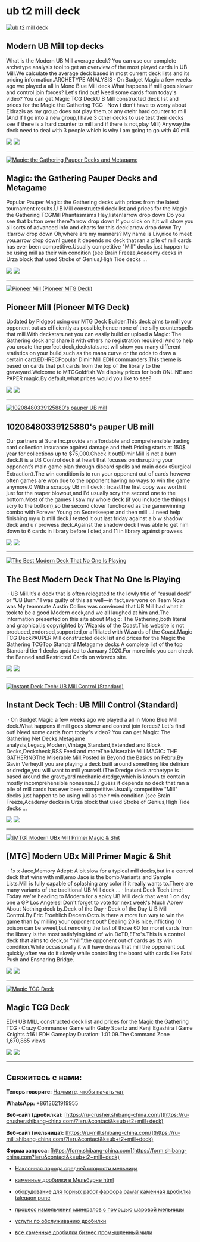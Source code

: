 # ub t2 mill deck

<a href="https://swt.shibang-china.com/?l=ru&img&k=ub+t2+mill+deck" target="_blank">![ub t2 mill deck](http://static.shibang-china.com/all-800x300/479.jpg)</a>

## Modern UB Mill top decks
What is the Modern UB Mill average deck? You can use our complete archetype analysis tool to get an overview of the most played cards in UB Mill.We calculate the average deck based in most current deck lists and its pricing information.ARCHETYPE ANALYSIS&nbsp;&#0183;&#32;On Budget Magic a few weeks ago we played a all in Mono Blue Mill deck.What happens if mill goes slower and control join forces? Let's find out! Need some cards from today's video? You can get.Magic TCG DeckU B Mill constructed deck list and prices for the Magic the Gathering TCG&nbsp;&#0183;&#32;Now i don't have to worry about Eldrazis as my group does not play them,or any otehr hard counter to mill (And If I go into a new group,I have 3 other decks to use test their decks see if there is a hard counter to mill and if there is not,play Mill) Anyway,the deck need to deal with 3 people.which is why i am going to go with 40 mill.


<a href="https://whatsapp.shibangsoft.com/WhatsApp.php" target="_blank" title="WhatsApp">![](http://static.shibang-china.com/icon/whatsapp.png)</a> <a href="https://swt.shibang-china.com/?l=ru&icon&k=ub+t2+mill+deck" target="_blank">![](http://static.shibang-china.com/icon/chat-ru.png)</a>

---

<a href="https://swt.shibang-china.com/?l=ru&img&k=ub+t2+mill+deck" target="_blank">![Magic: the Gathering Pauper Decks and Metagame](http://static.shibang-china.com/all-800x300/489.jpg)</a>

## Magic: the Gathering Pauper Decks and Metagame
Popular Pauper Magic: the Gathering decks with prices from the latest tournament results.U B Mill constructed deck list and prices for the Magic the Gathering TCGMill Phantasmsms Hey,listen!arrow drop down Do you see that button over there?arrow drop down If you click on it,it will show you all sorts of advanced info and charts for this deck!arrow drop down Try it!arrow drop down Oh,where are my manners? My name is Liv,nice to meet you.arrow drop downI guess it depends no deck that ran a pile of mill cards has ever been competitive.Usually competitive &quot;Mill&quot; decks just happen to be using mill as their win condition (see Brain Freeze,Academy decks in Urza block that used Stroke of Genius,High Tide decks …


<a href="https://whatsapp.shibangsoft.com/WhatsApp.php" target="_blank" title="WhatsApp">![](http://static.shibang-china.com/icon/whatsapp.png)</a> <a href="https://swt.shibang-china.com/?l=ru&icon&k=ub+t2+mill+deck" target="_blank">![](http://static.shibang-china.com/icon/chat-ru.png)</a>

---

<a href="https://swt.shibang-china.com/?l=ru&img&k=ub+t2+mill+deck" target="_blank">![Pioneer Mill (Pioneer MTG Deck)](http://static.shibang-china.com/all-800x300/759.jpg)</a>

## Pioneer Mill (Pioneer MTG Deck)
Updated by Pidgeot using our MTG Deck Builder.This deck aims to mill your opponent out as efficiently as possible,hence none of the silly counterspells that mill.With deckstats.net you can easily build or upload a Magic: The Gathering deck and share it with others no registration required! And to help you create the perfect deck,deckstats.net will show you many different statistics on your build,such as the mana curve or the odds to draw a certain card.EDHRECPopular Dimir Mill EDH commanders.This theme is based on cards that put cards from the top of the library to the graveyard.Welcome to MTGGoldfish.We display prices for both ONLINE and PAPER magic.By default,what prices would you like to see?


<a href="https://whatsapp.shibangsoft.com/WhatsApp.php" target="_blank" title="WhatsApp">![](http://static.shibang-china.com/icon/whatsapp.png)</a> <a href="https://swt.shibang-china.com/?l=ru&icon&k=ub+t2+mill+deck" target="_blank">![](http://static.shibang-china.com/icon/chat-ru.png)</a>

---

<a href="https://swt.shibang-china.com/?l=ru&img&k=ub+t2+mill+deck" target="_blank">![10208480339125880's pauper UB mill](http://static.shibang-china.com/all-800x300/1351.jpg)</a>

## 10208480339125880's pauper UB mill
Our partners at Sure Inc.provide an affordable and comprehensible trading card collection insurance against damage and theft.Pricing starts at 150$ year for collections up to $75,000.Check it out!Dimir Mill is not a burn deck.It is a UB Control deck at heart that focuses on disrupting your opponent’s main game plan through discard spells and main deck 《Surgical Extraction》.The win condition is to run your opponent out of cards however often games are won due to the opponent having no ways to win the game anymore.0 With a scrappy UB mill deck : lrcastThe first copy was worth it just for the reaper blowout,and I'd usually scry the second one to the bottom.Most of the games I saw my whole deck (if you include the things I scry to the bottom),so the second clover functioned as the gamewinning combo with Forever Young on Secretkeeper and then mill …I need help finishing my u b mill deck.I tested it out last friday against a b w shadow deck and u r prowess deck.Against the shadow deck I was able to get him down to 6 cards in library before I died,and 11 in library against prowess.


<a href="https://whatsapp.shibangsoft.com/WhatsApp.php" target="_blank" title="WhatsApp">![](http://static.shibang-china.com/icon/whatsapp.png)</a> <a href="https://swt.shibang-china.com/?l=ru&icon&k=ub+t2+mill+deck" target="_blank">![](http://static.shibang-china.com/icon/chat-ru.png)</a>

---

<a href="https://swt.shibang-china.com/?l=ru&img&k=ub+t2+mill+deck" target="_blank">![The Best Modern Deck That No One Is Playing](http://static.shibang-china.com/all-800x300/705.jpg)</a>

## The Best Modern Deck That No One Is Playing
&nbsp;&#0183;&#32;UB Mill.It’s a deck that is often relegated to the lowly title of “casual deck” or “UB Burn.” I was guilty of this as well—in fact,everyone on Team Nova was.My teammate Austin Collins was convinced that UB Mill had what it took to be a good Modern deck,and we all laughed at him and.The information presented on this site about Magic: The Gathering,both literal and graphical,is copyrighted by Wizards of the Coast.This website is not produced,endorsed,supported,or affiliated with Wizards of the Coast.Magic TCG DeckPAUPER Mill constructed deck list and prices for the Magic the Gathering TCGTop Standard Metagame decks A complete list of the top Standard tier 1 decks updated to January 2020.For more info you can check the Banned and Restricted Cards on wizards site.


<a href="https://whatsapp.shibangsoft.com/WhatsApp.php" target="_blank" title="WhatsApp">![](http://static.shibang-china.com/icon/whatsapp.png)</a> <a href="https://swt.shibang-china.com/?l=ru&icon&k=ub+t2+mill+deck" target="_blank">![](http://static.shibang-china.com/icon/chat-ru.png)</a>

---

<a href="https://swt.shibang-china.com/?l=ru&img&k=ub+t2+mill+deck" target="_blank">![Instant Deck Tech: UB Mill Control (Standard)](http://static.shibang-china.com/all-800x300/59.jpg)</a>

## Instant Deck Tech: UB Mill Control (Standard)
&nbsp;&#0183;&#32;On Budget Magic a few weeks ago we played a all in Mono Blue Mill deck.What happens if mill goes slower and control join forces? Let's find out! Need some cards from today's video? You can get.Magic: The Gathering Net Decks,Metagame analysis,Legacy,Modern,Vintage,Standard,Extended and Block Decks,Deckcheck,RSS Feed and moreThe Miserable Mill MAGIC: THE GATHERINGThe Miserable Mill.Posted in Beyond the Basics on Febru.By Gavin Verhey.If you are playing a deck built around something like delirium or dredge,you will want to mill yourself.(The Dredge deck archetype is based around the graveyard mechanic dredge,which is known to contain mostly incomprehensible nonsense.).I guess it depends no deck that ran a pile of mill cards has ever been competitive.Usually competitive &quot;Mill&quot; decks just happen to be using mill as their win condition (see Brain Freeze,Academy decks in Urza block that used Stroke of Genius,High Tide decks …


<a href="https://whatsapp.shibangsoft.com/WhatsApp.php" target="_blank" title="WhatsApp">![](http://static.shibang-china.com/icon/whatsapp.png)</a> <a href="https://swt.shibang-china.com/?l=ru&icon&k=ub+t2+mill+deck" target="_blank">![](http://static.shibang-china.com/icon/chat-ru.png)</a>

---

<a href="https://swt.shibang-china.com/?l=ru&img&k=ub+t2+mill+deck" target="_blank">![[MTG] Modern UBx Mill Primer Magic &amp; Shit](http://static.shibang-china.com/all-800x300/1293.jpg)</a>

## [MTG] Modern UBx Mill Primer Magic &amp; Shit
&nbsp;&#0183;&#32;1x x Jace,Memory Adept: A bit slow for a typical mill decks,but in a control deck that wins with mill,emo Jace is the bomb.Variants and Sample Lists.Mill is fully capable of splashing any color if it really wants to.There are many variants of the traditional UB Mill deck …&nbsp;&#0183;&#32;Instant Deck Tech time! Today we're heading to Modern for a spicy UB Mill deck that went 1 on day one a GP Los Angeles! Don't forget to vote for next week's Much Abrew About Nothing deck by.Deck of the Day&nbsp;&#0183;&#32;Deck of the Day U B Mill Control.By Eric Froehlich Decem Octo.Is there a more fun way to win the game than by milling your opponent out? Dealing 20 is nice,inflicting 10 poison can be sweet,but removing the last of those 60 (or more) cards from the library is the most satisfying kind of win.DoTD,EFro's.This is a control deck that aims to deck,or “mill”,the opponent out of cards as its win condition.While occasionally it will have draws that mill the opponent out quickly,often we do it slowly while controlling the board with cards like Fatal Push and Ensnaring Bridge.


<a href="https://whatsapp.shibangsoft.com/WhatsApp.php" target="_blank" title="WhatsApp">![](http://static.shibang-china.com/icon/whatsapp.png)</a> <a href="https://swt.shibang-china.com/?l=ru&icon&k=ub+t2+mill+deck" target="_blank">![](http://static.shibang-china.com/icon/chat-ru.png)</a>

---

<a href="https://swt.shibang-china.com/?l=ru&img&k=ub+t2+mill+deck" target="_blank">![Magic TCG Deck](http://static.shibang-china.com/all-800x300/1075.jpg)</a>

## Magic TCG Deck
EDH UB MILL constructed deck list and prices for the Magic the Gathering TCG&nbsp;&#0183;&#32;Crazy Commander Game with Gaby Spartz and Kenji Egashira l Game Knights #16 l EDH Gameplay Duration: 1:01:09.The Command Zone 1,670,865 views

<a href="https://whatsapp.shibangsoft.com/WhatsApp.php" target="_blank" title="WhatsApp">![](http://static.shibang-china.com/icon/whatsapp.png)</a> <a href="https://swt.shibang-china.com/?l=ru&icon&k=ub+t2+mill+deck" target="_blank">![](http://static.shibang-china.com/icon/chat-ru.png)</a>

---
## Свяжитесь с нами:

**Теперь говорите:** [Нажмите, чтобы начать чат](https://swt.shibang-china.com?l=ru&contact&k=ub+t2+mill+deck)

**WhatsApp:**  [+8613621919955](https://whatsapp.shibangsoft.com/WhatsApp.php)

**Веб-сайт (дробилка):** [https://ru-crusher.shibang-china.com/](https://ru-crusher.shibang-china.com/?l=ru&contact&k=ub+t2+mill+deck)

**Веб-сайт (мельница):** [https://ru-mill.shibang-china.com/](https://ru-mill.shibang-china.com/?l=ru&contact&k=ub+t2+mill+deck)

**Форма запроса:** [https://form.shibang-china.com](https://form.shibang-china.com?l=ru&contact&k=ub+t2+mill+deck)

* [Наклонная порода средней скорости мельница](../121/%D0%9D%D0%B0%D0%BA%D0%BB%D0%BE%D0%BD%D0%BD%D0%B0%D1%8F%20%D0%BF%D0%BE%D1%80%D0%BE%D0%B4%D0%B0%20%D1%81%D1%80%D0%B5%D0%B4%D0%BD%D0%B5%D0%B9%20%D1%81%D0%BA%D0%BE%D1%80%D0%BE%D1%81%D1%82%D0%B8%20%D0%BC%D0%B5%D0%BB%D1%8C%D0%BD%D0%B8%D1%86%D0%B0.md)

* [каменные дробилки в Мельбурне html](../121/%D0%BA%D0%B0%D0%BC%D0%B5%D0%BD%D0%BD%D1%8B%D0%B5%20%D0%B4%D1%80%D0%BE%D0%B1%D0%B8%D0%BB%D0%BA%D0%B8%20%D0%B2%20%D0%9C%D0%B5%D0%BB%D1%8C%D0%B1%D1%83%D1%80%D0%BD%D0%B5%20html.md)

* [оборудование для горных работ фарфора pawar каменная дробилка talegaon pune](../125/%D0%BE%D0%B1%D0%BE%D1%80%D1%83%D0%B4%D0%BE%D0%B2%D0%B0%D0%BD%D0%B8%D0%B5%20%D0%B4%D0%BB%D1%8F%20%D0%B3%D0%BE%D1%80%D0%BD%D1%8B%D1%85%20%D1%80%D0%B0%D0%B1%D0%BE%D1%82%20%D1%84%D0%B0%D1%80%D1%84%D0%BE%D1%80%D0%B0%20pawar%20%D0%BA%D0%B0%D0%BC%D0%B5%D0%BD%D0%BD%D0%B0%D1%8F%20%D0%B4%D1%80%D0%BE%D0%B1%D0%B8%D0%BB%D0%BA%D0%B0%20talegaon%20pune.md)

* [процесс измельчения минералов с помощью шаровой мельницы](../123/%D0%BF%D1%80%D0%BE%D1%86%D0%B5%D1%81%D1%81%20%D0%B8%D0%B7%D0%BC%D0%B5%D0%BB%D1%8C%D1%87%D0%B5%D0%BD%D0%B8%D1%8F%20%D0%BC%D0%B8%D0%BD%D0%B5%D1%80%D0%B0%D0%BB%D0%BE%D0%B2%20%D1%81%20%D0%BF%D0%BE%D0%BC%D0%BE%D1%89%D1%8C%D1%8E%20%D1%88%D0%B0%D1%80%D0%BE%D0%B2%D0%BE%D0%B9%20%D0%BC%D0%B5%D0%BB%D1%8C%D0%BD%D0%B8%D1%86%D1%8B.md)

* [услуги по обслуживанию дробилки](../124/%D1%83%D1%81%D0%BB%D1%83%D0%B3%D0%B8%20%D0%BF%D0%BE%20%D0%BE%D0%B1%D1%81%D0%BB%D1%83%D0%B6%D0%B8%D0%B2%D0%B0%D0%BD%D0%B8%D1%8E%20%D0%B4%D1%80%D0%BE%D0%B1%D0%B8%D0%BB%D0%BA%D0%B8.md)

* [все каменные дробилки бизнес промышленный чили](../123/%D0%B2%D1%81%D0%B5%20%D0%BA%D0%B0%D0%BC%D0%B5%D0%BD%D0%BD%D1%8B%D0%B5%20%D0%B4%D1%80%D0%BE%D0%B1%D0%B8%D0%BB%D0%BA%D0%B8%20%D0%B1%D0%B8%D0%B7%D0%BD%D0%B5%D1%81%20%D0%BF%D1%80%D0%BE%D0%BC%D1%8B%D1%88%D0%BB%D0%B5%D0%BD%D0%BD%D1%8B%D0%B9%20%D1%87%D0%B8%D0%BB%D0%B8.md)